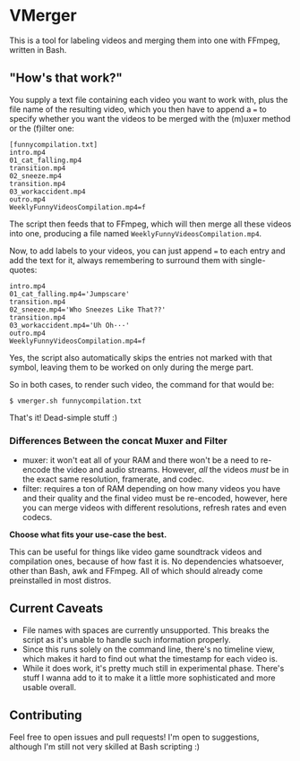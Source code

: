 # VMerger
This is a tool for labeling videos and merging them into one with FFmpeg,
written in Bash.

## "How's that work?"
You supply a text file containing each video you want to work with, plus the
file name of the resulting video, which you then have to append a `=` to
specify whether you want the videos to be merged with the (m)uxer method or
the (f)ilter one:
```
[funnycompilation.txt]
intro.mp4
01_cat_falling.mp4
transition.mp4
02_sneeze.mp4
transition.mp4
03_workaccident.mp4
outro.mp4
WeeklyFunnyVideosCompilation.mp4=f
```
The script then feeds that to FFmpeg, which will then merge all these videos
into one, producing a file named `WeeklyFunnyVideosCompilation.mp4`.

Now, to add labels to your videos, you can just append `=` to each entry and
add the text for it, always remembering to surround them with single-quotes:
```
intro.mp4
01_cat_falling.mp4='Jumpscare'
transition.mp4
02_sneeze.mp4='Who Sneezes Like That??'
transition.mp4
03_workaccident.mp4='Uh Oh···'
outro.mp4
WeeklyFunnyVideosCompilation.mp4=f
```
Yes, the script also automatically skips the entries not marked with that
symbol, leaving them to be worked on only during the merge part.

So in both cases, to render such video, the command for that would be:
```
$ vmerger.sh funnycompilation.txt
```
That's it! Dead-simple stuff :)

### Differences Between the concat Muxer and Filter
- muxer: it won't eat all of your RAM and there won't be a need to re-encode
  the video and audio streams. However, _all_ the videos _must_ be in the
  exact same resolution, framerate, and codec.
- filter: requires a ton of RAM depending on how many videos you have and
  their quality and the final video must be re-encoded, however, here you can
  merge videos with different resolutions, refresh rates and even codecs.

**Choose what fits your use-case the best.**

This can be useful for things like video game soundtrack videos and compilation
ones, because of how fast it is. No dependencies whatsoever, other than Bash,
awk and FFmpeg. All of which should already come preinstalled in most distros.

## Current Caveats
- File names with spaces are currently unsupported. This breaks the script as
  it's unable to handle such information properly.
- Since this runs solely on the command line, there's no timeline view, which
  makes it hard to find out what the timestamp for each video is.
- While it does work, it's pretty much still in experimental phase. There's
  stuff I wanna add to it to make it a little more sophisticated and more
  usable overall.

## Contributing
Feel free to open issues and pull requests! I'm open to suggestions, although
I'm still not very skilled at Bash scripting :)
